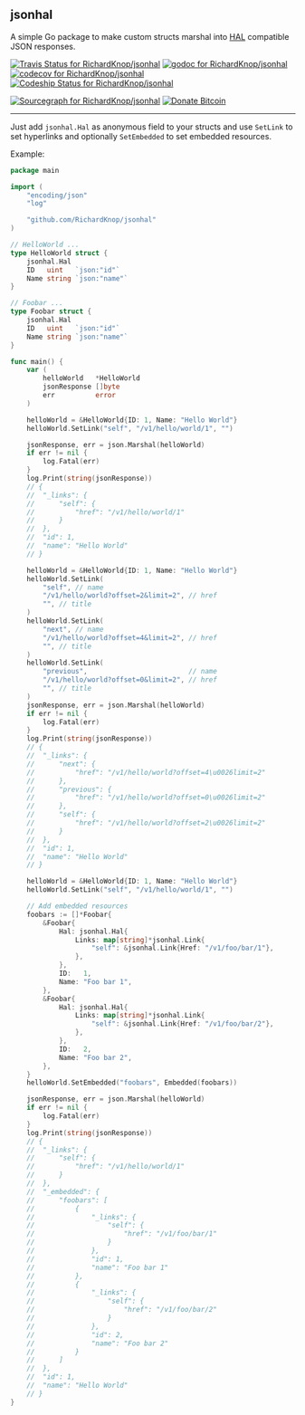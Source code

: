 ## jsonhal

A simple Go package to make custom structs marshal into [HAL](http://stateless.co/hal_specification.html) compatible JSON responses.

[![Travis Status for RichardKnop/jsonhal](https://travis-ci.org/RichardKnop/jsonhal.svg?branch=master&label=linux+build)](https://travis-ci.org/RichardKnop/jsonhal)
[![godoc for RichardKnop/jsonhal](https://godoc.org/github.com/nathany/looper?status.svg)](http://godoc.org/github.com/RichardKnop/jsonhal)
[![codecov for RichardKnop/jsonhal](https://codecov.io/gh/RichardKnop/jsonhal/branch/master/graph/badge.svg)](https://codecov.io/gh/RichardKnop/jsonhal)
[![Codeship Status for RichardKnop/jsonhal](https://codeship.com/projects/8537a230-37b2-0134-07fa-02b643534a44/status?branch=master)](https://codeship.com/projects/165842)

[![Sourcegraph for RichardKnop/jsonhal](https://sourcegraph.com/github.com/RichardKnop/jsonhal/-/badge.svg)](https://sourcegraph.com/github.com/RichardKnop/jsonhal?badge)
[![Donate Bitcoin](https://img.shields.io/badge/donate-bitcoin-orange.svg)](https://richardknop.github.io/donate/)

---


Just add `jsonhal.Hal` as anonymous field to your structs and use `SetLink` to set hyperlinks and optionally `SetEmbedded` to set embedded resources.

Example:

```go
package main

import (
	"encoding/json"
	"log"

	"github.com/RichardKnop/jsonhal"
)

// HelloWorld ...
type HelloWorld struct {
	jsonhal.Hal
	ID   uint   `json:"id"`
	Name string `json:"name"`
}

// Foobar ...
type Foobar struct {
	jsonhal.Hal
	ID   uint   `json:"id"`
	Name string `json:"name"`
}

func main() {
	var (
		helloWorld   *HelloWorld
		jsonResponse []byte
		err          error
	)

	helloWorld = &HelloWorld{ID: 1, Name: "Hello World"}
	helloWorld.SetLink("self", "/v1/hello/world/1", "")

	jsonResponse, err = json.Marshal(helloWorld)
	if err != nil {
		log.Fatal(err)
	}
	log.Print(string(jsonResponse))
	// {
	// 	"_links": {
	// 		"self": {
	// 			"href": "/v1/hello/world/1"
	// 		}
	// 	},
	// 	"id": 1,
	// 	"name": "Hello World"
	// }

	helloWorld = &HelloWorld{ID: 1, Name: "Hello World"}
	helloWorld.SetLink(
		"self", // name
		"/v1/hello/world?offset=2&limit=2", // href
		"", // title
	)
	helloWorld.SetLink(
		"next", // name
		"/v1/hello/world?offset=4&limit=2", // href
		"", // title
	)
	helloWorld.SetLink(
		"previous",                         // name
		"/v1/hello/world?offset=0&limit=2", // href
		"", // title
	)
	jsonResponse, err = json.Marshal(helloWorld)
	if err != nil {
		log.Fatal(err)
	}
	log.Print(string(jsonResponse))
	// {
	// 	"_links": {
	// 		"next": {
	// 			"href": "/v1/hello/world?offset=4\u0026limit=2"
	// 		},
	// 		"previous": {
	// 			"href": "/v1/hello/world?offset=0\u0026limit=2"
	// 		},
	// 		"self": {
	// 			"href": "/v1/hello/world?offset=2\u0026limit=2"
	// 		}
	// 	},
	// 	"id": 1,
	// 	"name": "Hello World"
	// }

	helloWorld = &HelloWorld{ID: 1, Name: "Hello World"}
	helloWorld.SetLink("self", "/v1/hello/world/1", "")

	// Add embedded resources
	foobars := []*Foobar{
		&Foobar{
			Hal: jsonhal.Hal{
				Links: map[string]*jsonhal.Link{
					"self": &jsonhal.Link{Href: "/v1/foo/bar/1"},
				},
			},
			ID:   1,
			Name: "Foo bar 1",
		},
		&Foobar{
			Hal: jsonhal.Hal{
				Links: map[string]*jsonhal.Link{
					"self": &jsonhal.Link{Href: "/v1/foo/bar/2"},
				},
			},
			ID:   2,
			Name: "Foo bar 2",
		},
	}
	helloWorld.SetEmbedded("foobars", Embedded(foobars))

	jsonResponse, err = json.Marshal(helloWorld)
	if err != nil {
		log.Fatal(err)
	}
	log.Print(string(jsonResponse))
	// {
	// 	"_links": {
	// 		"self": {
	// 			"href": "/v1/hello/world/1"
	// 		}
	// 	},
	// 	"_embedded": {
	// 		"foobars": [
	// 			{
	// 				"_links": {
	// 					"self": {
	// 						"href": "/v1/foo/bar/1"
	// 					}
	// 				},
	// 				"id": 1,
	// 				"name": "Foo bar 1"
	// 			},
	// 			{
	// 				"_links": {
	// 					"self": {
	// 						"href": "/v1/foo/bar/2"
	// 					}
	// 				},
	// 				"id": 2,
	// 				"name": "Foo bar 2"
	// 			}
	// 		]
	// 	},
	// 	"id": 1,
	// 	"name": "Hello World"
	// }
}
```
